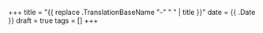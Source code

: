 +++
title = "{{ replace .TranslationBaseName "-" " " | title  }}"
date = {{ .Date  }}
draft = true
tags = []
+++
